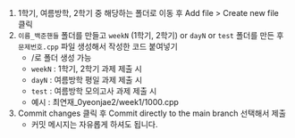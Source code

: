 1. 1학기, 여름방학, 2학기 중 해당하는 폴더로 이동 후 Add file > Create new file 클릭
2. `이름_백준핸들` 폴더를 만들고  `weekN` (1학기, 2학기) or `dayN` or `test` 폴더를 만든 후 `문제번호.cpp` 파일 생성해서 작성한 코드 붙여넣기
    - /로 폴더 생성 가능
    - `weekN` : 1학기, 2학기 과제 제출 시 
    - `dayN` : 여름방학 평일 과제 제출 시
    - `test` : 여름방학 모의고사 과제 제출 시
    - 예시 : 최연재_0yeonjae2/week1/1000.cpp
3. Commit changes 클릭 후 Commit directly to the main branch 선택해서 제출
   - 커밋 메시지는 자유롭게 하셔도 됩니다.
